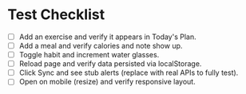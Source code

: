 # Test Checklist
- [ ] Add an exercise and verify it appears in Today's Plan.
- [ ] Add a meal and verify calories and note show up.
- [ ] Toggle habit and increment water glasses.
- [ ] Reload page and verify data persisted via localStorage.
- [ ] Click Sync and see stub alerts (replace with real APIs to fully test).
- [ ] Open on mobile (resize) and verify responsive layout.
